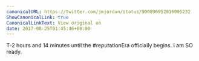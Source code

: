 ```yaml
---
canonicalURL: https://twitter.com/jmjordan/status/900896952816095232
ShowCanonicalLink: true
CanonicalLinkText: View original on
date: 2017-08-25T01:45:46+00:00
---
```

T-2 hours and 14 minutes until the #reputationEra officially begins. I am SO ready.